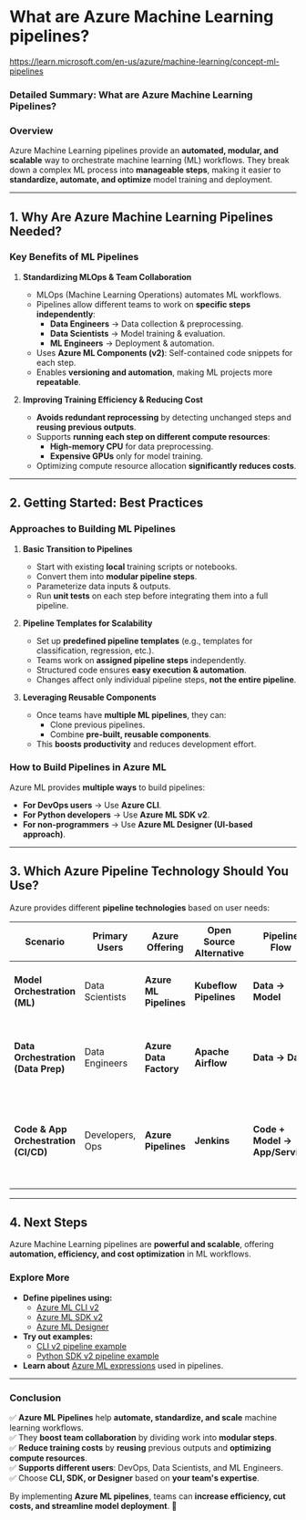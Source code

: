 # What are Azure Machine Learning pipelines?

https://learn.microsoft.com/en-us/azure/machine-learning/concept-ml-pipelines

### **Detailed Summary: What are Azure Machine Learning Pipelines?**

### **Overview**

Azure Machine Learning pipelines provide an **automated, modular, and scalable** way to orchestrate machine learning (ML) workflows. They break down a complex ML process into **manageable steps**, making it easier to **standardize, automate, and optimize** model training and deployment.

---

## **1. Why Are Azure Machine Learning Pipelines Needed?**

### **Key Benefits of ML Pipelines**

1. **Standardizing MLOps & Team Collaboration**

   - MLOps (Machine Learning Operations) automates ML workflows.
   - Pipelines allow different teams to work on **specific steps independently**:
     - **Data Engineers** → Data collection & preprocessing.
     - **Data Scientists** → Model training & evaluation.
     - **ML Engineers** → Deployment & automation.
   - Uses **Azure ML Components (v2)**: Self-contained code snippets for each step.
   - Enables **versioning and automation**, making ML projects more **repeatable**.

2. **Improving Training Efficiency & Reducing Cost**
   - **Avoids redundant reprocessing** by detecting unchanged steps and **reusing previous outputs**.
   - Supports **running each step on different compute resources**:
     - **High-memory CPU** for data preprocessing.
     - **Expensive GPUs** only for model training.
   - Optimizing compute resource allocation **significantly reduces costs**.

---

## **2. Getting Started: Best Practices**

### **Approaches to Building ML Pipelines**

1. **Basic Transition to Pipelines**

   - Start with existing **local** training scripts or notebooks.
   - Convert them into **modular pipeline steps**.
   - Parameterize data inputs & outputs.
   - Run **unit tests** on each step before integrating them into a full pipeline.

2. **Pipeline Templates for Scalability**

   - Set up **predefined pipeline templates** (e.g., templates for classification, regression, etc.).
   - Teams work on **assigned pipeline steps** independently.
   - Structured code ensures **easy execution & automation**.
   - Changes affect only individual pipeline steps, **not the entire pipeline**.

3. **Leveraging Reusable Components**
   - Once teams have **multiple ML pipelines**, they can:
     - Clone previous pipelines.
     - Combine **pre-built, reusable components**.
   - This **boosts productivity** and reduces development effort.

### **How to Build Pipelines in Azure ML**

Azure ML provides **multiple ways** to build pipelines:

- **For DevOps users** → Use **Azure CLI**.
- **For Python developers** → Use **Azure ML SDK v2**.
- **For non-programmers** → Use **Azure ML Designer (UI-based approach)**.

---

## **3. Which Azure Pipeline Technology Should You Use?**

Azure provides different **pipeline technologies** based on user needs:

| **Scenario**                         | **Primary Users** | **Azure Offering**     | **Open Source Alternative** | **Pipeline Flow**              | **Key Strengths**                                                  |
| ------------------------------------ | ----------------- | ---------------------- | --------------------------- | ------------------------------ | ------------------------------------------------------------------ |
| **Model Orchestration (ML)**         | Data Scientists   | **Azure ML Pipelines** | **Kubeflow Pipelines**      | **Data → Model**               | Distributed processing, caching, code-first, reusability           |
| **Data Orchestration (Data Prep)**   | Data Engineers    | **Azure Data Factory** | **Apache Airflow**          | **Data → Data**                | Strongly typed movement, data-centric activities                   |
| **Code & App Orchestration (CI/CD)** | Developers, Ops   | **Azure Pipelines**    | **Jenkins**                 | **Code + Model → App/Service** | Most flexible activity support, approval queues, CI/CD integration |

---

## **4. Next Steps**

Azure Machine Learning pipelines are **powerful and scalable**, offering **automation, efficiency, and cost optimization** in ML workflows.

### **Explore More**

- **Define pipelines using:**
  - [Azure ML CLI v2](https://learn.microsoft.com/azure/machine-learning/how-to-pipeline-cli-v2)
  - [Azure ML SDK v2](https://learn.microsoft.com/azure/machine-learning/how-to-pipeline-sdk-v2)
  - [Azure ML Designer](https://learn.microsoft.com/azure/machine-learning/how-to-create-pipelines-designer)
- **Try out examples:**
  - [CLI v2 pipeline example](https://learn.microsoft.com/azure/machine-learning/how-to-cli-v2-examples)
  - [Python SDK v2 pipeline example](https://learn.microsoft.com/azure/machine-learning/how-to-sdk-v2-examples)
- **Learn about** [Azure ML expressions](https://learn.microsoft.com/azure/machine-learning/how-to-cli-v2-expressions) used in pipelines.

---

### **Conclusion**

✅ **Azure ML Pipelines** help **automate, standardize, and scale** machine learning workflows.  
✅ They **boost team collaboration** by dividing work into **modular steps**.  
✅ **Reduce training costs** by **reusing** previous outputs and **optimizing compute resources**.  
✅ **Supports different users**: DevOps, Data Scientists, and ML Engineers.  
✅ Choose **CLI, SDK, or Designer** based on **your team's expertise**.

By implementing **Azure ML pipelines**, teams can **increase efficiency, cut costs, and streamline model deployment**. 🚀
